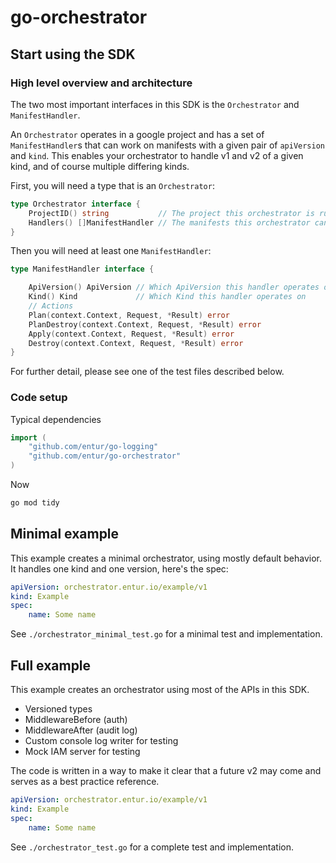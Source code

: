 # go-orchestrator

## Start using the SDK

### High level overview and architecture

The two most important interfaces in this SDK is the `Orchestrator` and `ManifestHandler`.

An `Orchestrator` operates in a google project and has a set of `ManifestHandler`s that can work on manifests with a given pair of `apiVersion` and `kind`.
This enables your orchestrator to handle v1 and v2 of a given kind, and of course multiple differing kinds.

First, you will need a type that is an `Orchestrator`:

```go
type Orchestrator interface {
	ProjectID() string           // The project this orchestrator is running in
	Handlers() []ManifestHandler // The manifests this orchestrator can handle
}
```

Then you will need at least one `ManifestHandler`:

```go
type ManifestHandler interface {

	ApiVersion() ApiVersion // Which ApiVersion this handler operates on
	Kind() Kind             // Which Kind this handler operates on
	// Actions
	Plan(context.Context, Request, *Result) error
	PlanDestroy(context.Context, Request, *Result) error
	Apply(context.Context, Request, *Result) error
	Destroy(context.Context, Request, *Result) error
}
```

For further detail, please see one of the test files described below.

### Code setup

Typical dependencies

```go
import (
	"github.com/entur/go-logging"
	"github.com/entur/go-orchestrator"
)
```

Now

```sh
go mod tidy
```

## Minimal example

This example creates a minimal orchestrator, using mostly default behavior. It handles one kind and one version, here's the spec:

```yaml
apiVersion: orchestrator.entur.io/example/v1
kind: Example
spec:
	name: Some name
```

See `./orchestrator_minimal_test.go` for a minimal test and implementation.

## Full example

This example creates an orchestrator using most of the APIs in this SDK.

- Versioned types
- MiddlewareBefore (auth)
- MiddlewareAfter (audit log)
- Custom console log writer for testing
- Mock IAM server for testing

The code is written in a way to make it clear that a future v2 may come and serves as a best practice reference.

```yaml
apiVersion: orchestrator.entur.io/example/v1
kind: Example
spec:
	name: Some name
```

See `./orchestrator_test.go` for a complete test and implementation.
